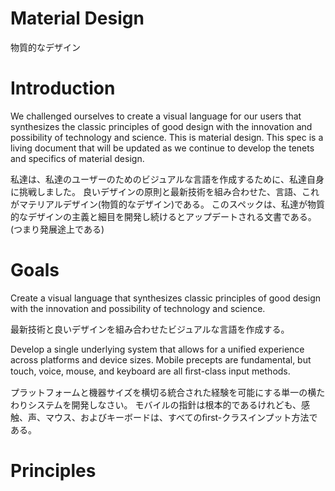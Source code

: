 # Material Design
物質的なデザイン

# Introduction

We challenged ourselves to create a visual language for our users that synthesizes the classic principles of good design with the innovation and possibility of technology and science.
This is material design.
This spec is a living document that will be updated as we continue to develop the tenets and specifics of material design.

私達は、私達のユーザーのためのビジュアルな言語を作成するために、私達自身に挑戦しました。
良いデザインの原則と最新技術を組み合わせた、言語、これがマテリアルデザイン(物質的なデザイン)である。
このスペックは、私達が物質的なデザインの主義と細目を開発し続けるとアップデートされる文書である。
(つまり発展途上である)

# Goals
Create a visual language that synthesizes classic principles of good design with the innovation and possibility of technology and science.

最新技術と良いデザインを組み合わせたビジュアルな言語を作成する。

Develop a single underlying system that allows for a unified experience across platforms and device sizes. Mobile precepts are fundamental, but touch, voice, mouse, and keyboard are all ﬁrst-class input methods.

プラットフォームと機器サイズを横切る統合された経験を可能にする単一の横たわりシステムを開発しなさい。
モバイルの指針は根本的であるけれども、感触、声、マウス、およびキーボードは、すべてのﬁrst-クラスインプット方法である。


# Principles
